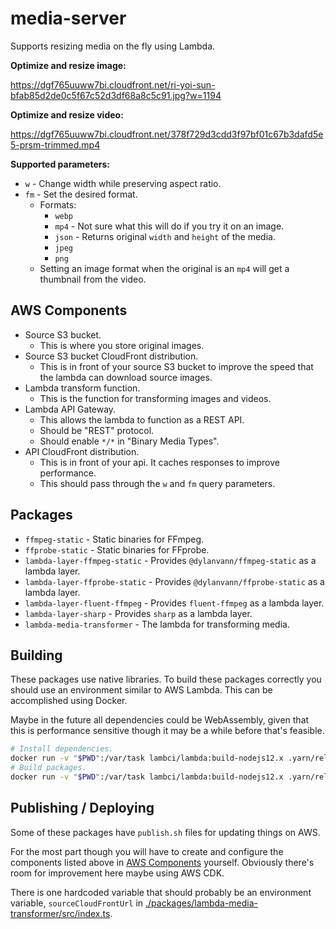 # media-server

Supports resizing media on the fly using Lambda.

**Optimize and resize image:**

https://dgf765uuww7bi.cloudfront.net/ri-yoi-sun-bfab85d2de0c5f67c52d3df68a8c5c91.jpg?w=1194

**Optimize and resize video:**

https://dgf765uuww7bi.cloudfront.net/378f729d3cdd3f97bf01c67b3dafd5e5-prsm-trimmed.mp4

**Supported parameters:**

- `w` - Change width while preserving aspect ratio.
- `fm` - Set the desired format.
  - Formats:
    - `webp`
    - `mp4` - Not sure what this will do if you try it on an image.
    - `json` - Returns original `width` and `height` of the media.
    - `jpeg`
    - `png`
  - Setting an image format when the original is an `mp4` will get a thumbnail from the video.

## AWS Components

- Source S3 bucket.
  - This is where you store original images.
- Source S3 bucket CloudFront distribution.
  - This is in front of your source S3 bucket to improve the speed that the lambda can download source images.
- Lambda transform function.
  - This is the function for transforming images and videos.
- Lambda API Gateway.
  - This allows the lambda to function as a REST API.
  - Should be "REST" protocol.
  - Should enable `*/*` in "Binary Media Types".
- API CloudFront distribution.
  - This is in front of your api. It caches responses to improve performance.
  - This should pass through the `w` and `fm` query parameters.

## Packages

- `ffmpeg-static` - Static binaries for FFmpeg.
- `ffprobe-static` - Static binaries for FFprobe.
- `lambda-layer-ffmpeg-static` - Provides `@dylanvann/ffmpeg-static` as a lambda layer.
- `lambda-layer-ffprobe-static` - Provides `@dylanvann/ffprobe-static` as a lambda layer.
- `lambda-layer-fluent-ffmpeg` - Provides `fluent-ffmpeg` as a lambda layer.
- `lambda-layer-sharp` - Provides `sharp` as a lambda layer.
- `lambda-media-transformer` - The lambda for transforming media.

## Building

These packages use native libraries.
To build these packages correctly you should use an environment similar to AWS Lambda.
This can be accomplished using Docker.

Maybe in the future all dependencies could be WebAssembly, given that this is performance sensitive though it may be a while before that's feasible.

```bash
# Install dependencies.
docker run -v "$PWD":/var/task lambci/lambda:build-nodejs12.x .yarn/releases/yarn-1.22.10.js install
# Build packages.
docker run -v "$PWD":/var/task lambci/lambda:build-nodejs12.x .yarn/releases/yarn-1.22.10.js run build
```

## Publishing / Deploying

Some of these packages have `publish.sh` files for updating things on AWS.

For the most part though you will have to create and configure the components listed above in
[AWS Components](#aws-components) yourself.
Obviously there's room for improvement here maybe using AWS CDK.

There is one hardcoded variable that should probably be an environment variable, `sourceCloudFrontUrl` in [./packages/lambda-media-transformer/src/index.ts](./packages/lambda-media-transformer/src/index.ts).

